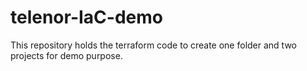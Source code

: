 # telenor-IaC-demo
This repository holds the terraform code to create one folder and two projects for demo purpose.
